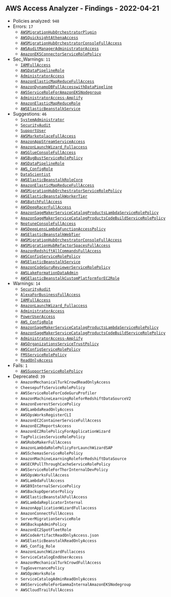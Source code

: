 ## AWS Access Analyzer - Findings - 2022-04-21

- Policies analyzed: `948`
- Errors: `17`
  - [`AWSMigrationHubOrchestratorPlugin`](./AWSMigrationHubOrchestratorPlugin.json)
  - [`AWSQuicksightAthenaAccess`](./AWSQuicksightAthenaAccess.json)
  - [`AWSMigrationHubOrchestratorConsoleFullAccess`](./AWSMigrationHubOrchestratorConsoleFullAccess.json)
  - [`AWSAuditManagerAdministratorAccess`](./AWSAuditManagerAdministratorAccess.json)
  - [`AmazonEKSConnectorServiceRolePolicy`](./AmazonEKSConnectorServiceRolePolicy.json)
- Sec_Warnings: `11`
  - [`IAMFullAccess`](./IAMFullAccess.json)
  - [`AWSDataPipelineRole`](./AWSDataPipelineRole.json)
  - [`AdministratorAccess`](./AdministratorAccess.json)
  - [`AmazonElasticMapReduceFullAccess`](./AmazonElasticMapReduceFullAccess.json)
  - [`AmazonDynamoDBFullAccesswithDataPipeline`](./AmazonDynamoDBFullAccesswithDataPipeline.json)
  - [`AWSServiceRoleForAmazonEKSNodegroup`](./AWSServiceRoleForAmazonEKSNodegroup.json)
  - [`AdministratorAccess-Amplify`](./AdministratorAccess-Amplify.json)
  - [`AmazonElasticMapReduceRole`](./AmazonElasticMapReduceRole.json)
  - [`AWSElasticBeanstalkService`](./AWSElasticBeanstalkService.json)
- Suggestions: `46`
  - [`SystemAdministrator`](./SystemAdministrator.json)
  - [`SecurityAudit`](./SecurityAudit.json)
  - [`SupportUser`](./SupportUser.json)
  - [`AWSMarketplaceFullAccess`](./AWSMarketplaceFullAccess.json)
  - [`AmazonAppStreamServiceAccess`](./AmazonAppStreamServiceAccess.json)
  - [`AmazonLaunchWizard_Fullaccess`](./AmazonLaunchWizard_Fullaccess.json)
  - [`AWSGlueConsoleFullAccess`](./AWSGlueConsoleFullAccess.json)
  - [`AWSBugBustServiceRolePolicy`](./AWSBugBustServiceRolePolicy.json)
  - [`AWSDataPipelineRole`](./AWSDataPipelineRole.json)
  - [`AWS_ConfigRole`](./AWS_ConfigRole.json)
  - [`DataScientist`](./DataScientist.json)
  - [`AWSElasticBeanstalkRoleCore`](./AWSElasticBeanstalkRoleCore.json)
  - [`AmazonElasticMapReduceFullAccess`](./AmazonElasticMapReduceFullAccess.json)
  - [`AWSMigrationHubOrchestratorServiceRolePolicy`](./AWSMigrationHubOrchestratorServiceRolePolicy.json)
  - [`AWSElasticBeanstalkWorkerTier`](./AWSElasticBeanstalkWorkerTier.json)
  - [`AWSBatchFullAccess`](./AWSBatchFullAccess.json)
  - [`AWSDeepRacerFullAccess`](./AWSDeepRacerFullAccess.json)
  - [`AmazonSageMakerServiceCatalogProductsLambdaServiceRolePolicy`](./AmazonSageMakerServiceCatalogProductsLambdaServiceRolePolicy.json)
  - [`AmazonSageMakerServiceCatalogProductsCodeBuildServiceRolePolicy`](./AmazonSageMakerServiceCatalogProductsCodeBuildServiceRolePolicy.json)
  - [`NeptuneConsoleFullAccess`](./NeptuneConsoleFullAccess.json)
  - [`AWSDeepLensLambdaFunctionAccessPolicy`](./AWSDeepLensLambdaFunctionAccessPolicy.json)
  - [`AWSElasticBeanstalkWebTier`](./AWSElasticBeanstalkWebTier.json)
  - [`AWSMigrationHubOrchestratorConsoleFullAccess`](./AWSMigrationHubOrchestratorConsoleFullAccess.json)
  - [`AWSMigrationHubRefactorSpacesFullAccess`](./AWSMigrationHubRefactorSpacesFullAccess.json)
  - [`AmazonRedshiftAllCommandsFullAccess`](./AmazonRedshiftAllCommandsFullAccess.json)
  - [`AWSConfigServiceRolePolicy`](./AWSConfigServiceRolePolicy.json)
  - [`AWSElasticBeanstalkService`](./AWSElasticBeanstalkService.json)
  - [`AmazonCodeGuruReviewerServiceRolePolicy`](./AmazonCodeGuruReviewerServiceRolePolicy.json)
  - [`AWSLakeFormationDataAdmin`](./AWSLakeFormationDataAdmin.json)
  - [`AWSElasticBeanstalkCustomPlatformforEC2Role`](./AWSElasticBeanstalkCustomPlatformforEC2Role.json)
- Warnings: `14`
  - [`SecurityAudit`](./SecurityAudit.json)
  - [`AlexaForBusinessFullAccess`](./AlexaForBusinessFullAccess.json)
  - [`IAMFullAccess`](./IAMFullAccess.json)
  - [`AmazonLaunchWizard_Fullaccess`](./AmazonLaunchWizard_Fullaccess.json)
  - [`AdministratorAccess`](./AdministratorAccess.json)
  - [`PowerUserAccess`](./PowerUserAccess.json)
  - [`AWS_ConfigRole`](./AWS_ConfigRole.json)
  - [`AmazonSageMakerServiceCatalogProductsLambdaServiceRolePolicy`](./AmazonSageMakerServiceCatalogProductsLambdaServiceRolePolicy.json)
  - [`AmazonSageMakerServiceCatalogProductsCodeBuildServiceRolePolicy`](./AmazonSageMakerServiceCatalogProductsCodeBuildServiceRolePolicy.json)
  - [`AdministratorAccess-Amplify`](./AdministratorAccess-Amplify.json)
  - [`AWSOrganizationsServiceTrustPolicy`](./AWSOrganizationsServiceTrustPolicy.json)
  - [`AWSConfigServiceRolePolicy`](./AWSConfigServiceRolePolicy.json)
  - [`FMSServiceRolePolicy`](./FMSServiceRolePolicy.json)
  - [`ReadOnlyAccess`](./ReadOnlyAccess.json)
- Fails: `1`
  - [`AWSSupportServiceRolePolicy`](./AWSSupportServiceRolePolicy.json)
- Deprecated: `39`
  - `AmazonMechanicalTurkCrowdReadOnlyAccess`
  - `CheesepuffsServiceRolePolicy`
  - `AWSServiceRoleForCodeGuruProfiler`
  - `AmazonMachineLearningRoleforRedshiftDataSourceV2`
  - `AmazonEverestServicePolicy`
  - `AWSLambdaReadOnlyAccess`
  - `AWSOpsWorksRegisterCLI`
  - `AmazonEC2ContainerServiceFullAccess`
  - `AmazonEC2ReportsAccess`
  - `AmazonEC2RolePolicyForApplicationWizard`
  - `TagPoliciesServiceRolePolicy`
  - `AWSRoboMakerFullAccess`
  - `AmazonLambdaRolePolicyForLaunchWizardSAP`
  - `AWSSchemasServiceRolePolicy`
  - `AmazonMachineLearningRoleforRedshiftDataSource`
  - `AWSECRPullThroughCacheServiceRolePolicy`
  - `AWSServiceRoleForThorInternalDevPolicy`
  - `AWSOpsWorksFullAccess`
  - `AWSLambdaFullAccess`
  - `AWSB9InternalServicePolicy`
  - `AWSBackupOperatorPolicy`
  - `AWSElasticBeanstalkFullAccess`
  - `AWSLambdaReplicatorInternal`
  - `AmazonApplicationWizardFullaccess`
  - `AmazonConnectFullAccess`
  - `ServerMigrationServiceRole`
  - `AWSBackupAdminPolicy`
  - `AmazonEC2SpotFleetRole`
  - `AWSCodeArtifactReadOnlyAccess.json`
  - `AWSElasticBeanstalkReadOnlyAccess`
  - `AWS_Config_Role`
  - `AmazonLaunchWizardFullaccess`
  - `ServiceCatalogEndUserAccess`
  - `AmazonMechanicalTurkCrowdFullAccess`
  - `TagGovernancePolicy`
  - `AWSOpsWorksRole`
  - `ServiceCatalogAdminReadOnlyAccess`
  - `AWSServiceRoleForGammaInternalAmazonEKSNodegroup`
  - `AWSCloudTrailFullAccess`
